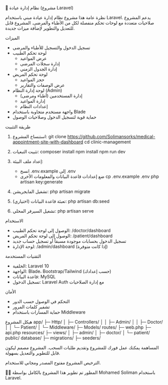 🏥 نظام إدارة عيادة (مشروع Laravel)

نظرة عامة
هذا مشروع نظام إدارة عيادة مبني باستخدام Laravel.
يدعم المشروع صلاحيات متعددة مع لوحات تحكم منفصلة لكل من الأطباء والمرضى.
المشروع قابل للتعديل والتطوير لإضافة ميزات جديدة.

الميزات
- تسجيل الدخول والتسجيل للأطباء والمرضى
- لوحة تحكم الطبيب
  - عرض المواعيد
  - إدارة سجلات المرضى
  - إدارة الجدول الزمني
- لوحة تحكم المريض
  - حجز المواعيد
  - عرض الوصفات والتقارير
- لوحة إدارة النظام (Admin)
  - إدارة المستخدمين (أطباء ومرضى)
  - إدارة المواعيد
  - إعدادات النظام
- واجهة مستخدم متجاوبة باستخدام Blade
- حماية قوية لتسجيل الدخول وصلاحيات الوصول

طريقة التثبيت
1. استنساخ المشروع:
   git clone https://github.com/Solimansorks/medical-appointment-site-with-dashboard
   cd clinic-management

2. تثبيت التبعيات:
   composer install
   npm install
   npm run dev

3. إعداد ملف البيئة:
   - انسخ .env.example إلى .env
   - ضع إعدادات قاعدة البيانات والمعلومات الأخرى
   cp .env.example .env
   php artisan key:generate

4. تشغيل المايجريشن:
   php artisan migrate

5. تعبئة قاعدة البيانات (اختياري):
   php artisan db:seed

6. تشغيل السيرفر المحلي:
   php artisan serve

الاستخدام
- الوصول إلى لوحة تحكم الطبيب: /doctor/dashboard
- الوصول إلى لوحة تحكم المريض: /patient/dashboard
- تسجيل الدخول بحسابات موجودة مسبقاً أو تسجيل حساب جديد
- لوحة الإدارة: /admin/dashboard (إذا كانت متوفرة)

التقنيات المستخدمة
- الخلفية: Laravel 10
- الواجهة: Blade، Bootstrap/Tailwind (حسب إعدادك)
- قاعدة البيانات: MySQL
- تسجيل الدخول: Laravel Auth مع إدارة الصلاحيات

الأمان
- التحكم في الوصول حسب الدور
- تشفير كلمات المرور
- حماية المسارات باستخدام Middleware

هيكل المشروع
app/
├─ Http/
│  ├─ Controllers/
│  │  ├─ Admin/
│  │  ├─ Doctor/
│  │  └─ Patient/
│  └─ Middleware/
├─ Models/
routes/
├─ web.php
├─ api.php
resources/
├─ views/
│  ├─ admin/
│  ├─ doctor/
│  └─ patient/
public/
database/
├─ migrations/
├─ seeders/

المساهمة
يمكنك عمل فورك للمشروع وتقديم طلبات السحب.
المشروع مصمم ليكون قابل للتطوير والتعديل بسهولة.

الترخيص
المشروع مفتوح المصدر ومجاني للاستخدام.

👨‍💻 المطور
تم تطوير هذا المشروع بالكامل بواسطة Mohamed Soliman باستخدام Laravel.
